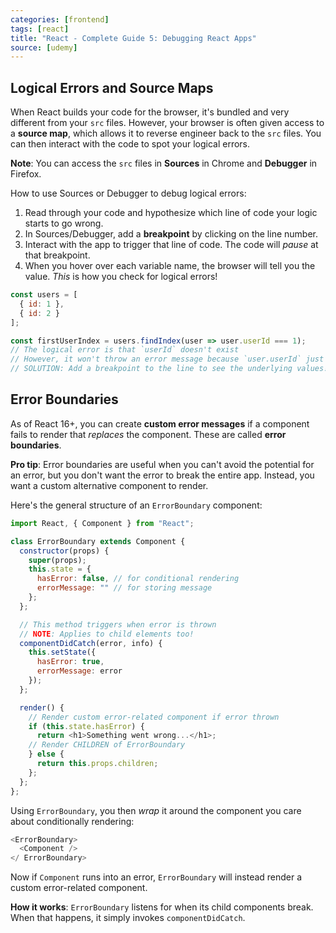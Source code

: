 ```yaml
---
categories: [frontend]
tags: [react]
title: "React - Complete Guide 5: Debugging React Apps"
source: [udemy]
---
```


## Logical Errors and Source Maps

When React builds your code for the browser, it's bundled and very different from your `src` files. However, your browser is often given access to a **source map**, which allows it to reverse engineer back to the `src` files. You can then interact with the code to spot your logical errors.

**Note**: You can access the `src` files in **Sources** in Chrome and **Debugger** in Firefox.

How to use Sources or Debugger to debug logical errors:

1. Read through your code and hypothesize which line of code your logic starts to go wrong.
2. In Sources/Debugger, add a **breakpoint** by clicking on the line number.
3. Interact with the app to trigger that line of code. The code will *pause* at that breakpoint.
4. When you hover over each variable name, the browser will tell you the value. *This* is how you check for logical errors!

```js
const users = [
  { id: 1 },
  { id: 2 }
];

const firstUserIndex = users.findIndex(user => user.userId === 1);
// The logical error is that `userId` doesn't exist
// However, it won't throw an error message because `user.userId` just evaluates to undefined
// SOLUTION: Add a breakpoint to the line to see the underlying values!
```

## Error Boundaries

As of React 16+, you can create **custom error messages** if a component fails to render that *replaces* the component. These are called **error boundaries**.

**Pro tip**: Error boundaries are useful when you can't avoid the potential for an error, but you don't want the error to break the entire app. Instead, you want a custom alternative component to render.

Here's the general structure of an `ErrorBoundary` component:

```js
import React, { Component } from "React";

class ErrorBoundary extends Component {
  constructor(props) {
    super(props);
    this.state = {
      hasError: false, // for conditional rendering
      errorMessage: "" // for storing message
    };
  };

  // This method triggers when error is thrown
  // NOTE: Applies to child elements too!
  componentDidCatch(error, info) {
    this.setState({
      hasError: true,
      errorMessage: error
    });
  };

  render() {
    // Render custom error-related component if error thrown
    if (this.state.hasError) {
      return <h1>Something went wrong...</h1>;
    // Render CHILDREN of ErrorBoundary
    } else {
      return this.props.children;
    };
  };
};
```

Using `ErrorBoundary`, you then *wrap* it around the component you care about conditionally rendering:

```js
<ErrorBoundary>
  <Component />
</ ErrorBoundary>
```

Now if `Component` runs into an error, `ErrorBoundary` will instead render a custom error-related component.

**How it works**: `ErrorBoundary` listens for when its child components break. When that happens, it simply invokes `componentDidCatch`.